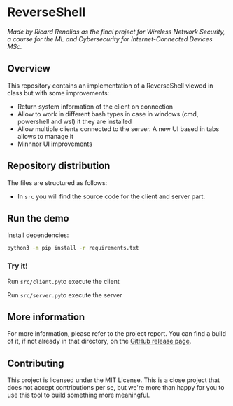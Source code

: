 # ReverseShell

*Made by Ricard Renalias as the final project
for Wireless Network Security, a course for the
ML and Cybersecurity for Internet-Connected Devices MSc.*

## Overview

This repository contains an implementation of a ReverseShell viewed in class but with some improvements:
- Return system information of the client on connection
- Allow to work in different bash types in case in windows (cmd, powershell and wsl) it they are installed
- Allow multiple clients connected to the server. A new UI based in tabs allows to manage it
- Minnnor UI improvements

## Repository distribution

The files are structured as follows:
- In `src` you will find the source code for the client and server part.

## Run the demo

Install dependencies:

```sh
python3 -m pip install -r requirements.txt
```

### Try it!

Run `src/client.py`to execute the client

Run `src/server.py`to execute the server

## More information

For more information, please refer to the project report. You can find
a build of it, if not already in that directory, on the
[GitHub release page](https://github.com/rrenaliasupc/ReverseShell/releases).

## Contributing

This project is licensed under the MIT License. This is a close project that
does not accept contributions per se, but we're more than happy for you to use
this tool to build something more meaningful.
